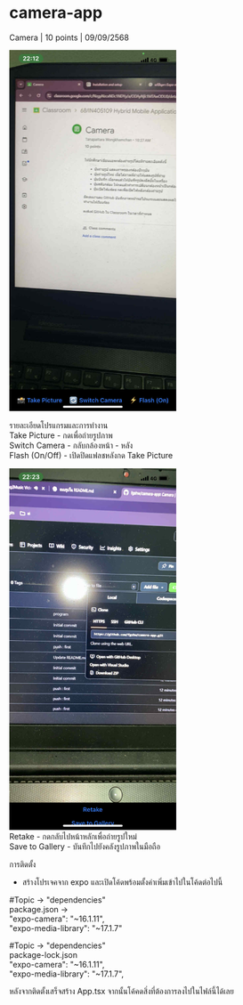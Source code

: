 # camera-app
Camera | 10 points | 09/09/2568

<img src="./assets/program.jpg" width="300">

รายละเอียดโปรแกรมและการทำงาน  <br>
Take Picture - กดเพื่อถ่ายรูปภาพ  <br>
Switch Camera - กลับกล้องหน้า - หลัง  <br>
Flash (On/Off) - เปิดปิดแฟลชหลังกด Take Picture  <br>

<img src="./assets/retake.jpg" width="300"> <br>
Retake - กดกลับไปหน้าหลักเพื่อถ่ายรูปใหม่ <br>
Save to Gallery - บันทึกไปยังคลังรูปภาพในมือถือ <br>

การติดตั้ง  <br>
- สร้างโปรเจคจาก expo และเปิดโค้ดพร้อมตั้งค่าเพิ่มเข้าไปในโค้ดต่อไปนี้  <br>

#Topic -> "dependencies"  <br>
package.json ->  <br>
    "expo-camera": "~16.1.11",  <br>
    "expo-media-library": "~17.1.7"  <br>

#Topic -> "dependencies"  <br>
package-lock.json  <br>
    "expo-camera": "~16.1.11",  <br>
    "expo-media-library": "~17.1.7",  <br>

หลังจากติดตั้งเสร็จสร้าง App.tsx จากนั้นโค้คดสิ่งที่ต้องการลงไปในไฟล์นี้ได้เลย  <br>
 
